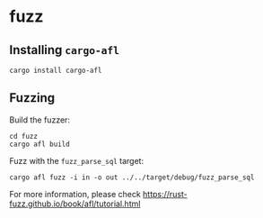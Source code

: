 # fuzz

## Installing `cargo-afl`

```
cargo install cargo-afl
```

## Fuzzing

Build the fuzzer:

```shell
cd fuzz
cargo afl build
```

Fuzz with the `fuzz_parse_sql` target:

```shell
cargo afl fuzz -i in -o out ../../target/debug/fuzz_parse_sql
```

For more information, please check <https://rust-fuzz.github.io/book/afl/tutorial.html>
